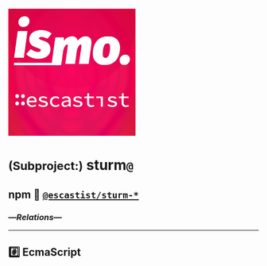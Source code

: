 ![– escastist –](https://raw.githubusercontent.com/ismo-js/escastist/master/var/ismo-escastist-icon.256.png)

# <small>(Subproject:)</small> sturm`@`
## npm :paperclip: [`@escastist/sturm-*`](https://www.npmjs.com/package/@escastist)
### —*Relations*—
---

## :hash: EcmaScript